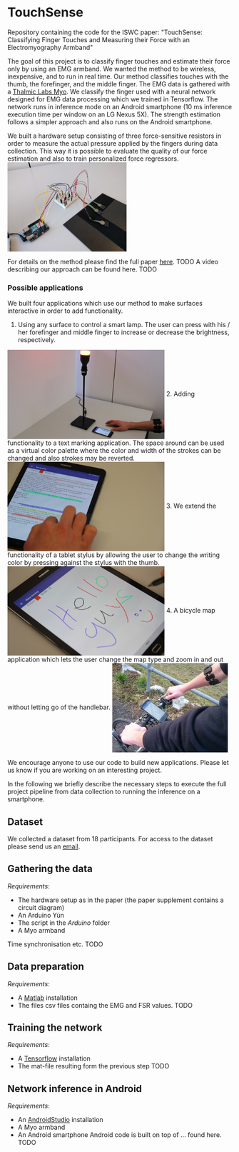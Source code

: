 # TouchSense
Repository containing the code for the ISWC paper: "TouchSense: Classifying Finger Touches and Measuring their Force with an Electromyography Armband"

The goal of this project is to classify finger touches and estimate their force only by using an EMG armband. We wanted the method to be wireless, 
inexpensive, and to run in real time. Our method classifies touches with the thumb, the forefinger, and the middle finger. The EMG data is gathered with a [Thalmic Labs Myo](www.myo.com). 
We classify the finger used with a neural network designed for EMG data processing which we trained in Tensorflow. The network runs in inference mode on an Android smartphone (10 ms inference execution time per window on an LG Nexus 5X). 
The strength estimation follows a simpler approach and also runs on the Android smartphone. 

We built a hardware setup consisting of three force-sensitive resistors in order to measure the actual pressure applied by the fingers during data collection. This way it is possible to evaluate the quality of our force estimation and also to train personalized force regressors.  
<img align="center" src="images/measurement_setup.jpg" alt="Hardware setup" height="200">

For details on the method please find the full paper [here](https://people.inf.ethz.ch/vbecker/). TODO A video describing our approach can be found here. TODO

### Possible applications
We built four applications which use our method to make surfaces interactive in order to add functionality. 
1. Using any surface to control a smart lamp. The user can press with his / her forefinger and middle finger to increase or decrease the brightness, respectively.  
<img align="center" src="images/Demo_lamp_new.png" alt="Smart lamp demo" height="200">
2. Adding functionality to a text marking application. The space around can be used as a virtual color palette where the color and width of the strokes can be changed and also strokes may be reverted.  
<img align="center" src="images/Demo_text_marking.png" alt="Text marking demo" height="200">
3. We extend the functionality of a tablet stylus by allowing the user to change the writing color by pressing against the stylus with the thumb.  
<img align="center" src="images/Demo_stylus2.png" alt="Stylus demo" height="200">
4. A bicycle map application which lets the user change the map type and zoom in and out without letting go of the handlebar.  
<img align="center" src="images/Demo_bike.jpg" alt="Bike demo" height="200">

We encourage anyone to use our code to build new applications. Please let us know if you are working on an interesting project. 

In the following we briefly describe the necessary steps to execute the full project pipeline from data collection to running the inference on a smartphone. 
## Dataset
We collected a dataset from 18 participants. For access to the dataset please send us an [email](mailto:vincent.becker@inf.ethz.ch).

## Gathering the data
*Requirements*:
- The hardware setup as in the paper (the paper supplement contains a circuit diagram)
- An Arduino Yún
- The script in the *Arduino* folder
- A Myo armband

Time synchronisation etc. TODO

## Data preparation
*Requirements*:
- A [Matlab](www.mathworks.com/products/matlab.html) installation
- The files csv files containg the EMG and FSR values. 
TODO

## Training the network
*Requirements*:
- A [Tensorflow](https://www.tensorflow.org/) installation
- The mat-file resulting form the previous step
TODO

## Network inference in Android
*Requirements*:
- An [AndroidStudio](https://developer.android.com/studio/) installation
- A Myo armband
- An Android smartphone
Android code is built on top of ... found here. 
TODO